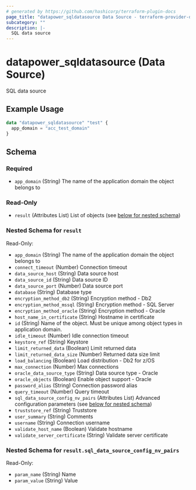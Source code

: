 ```yaml
---
# generated by https://github.com/hashicorp/terraform-plugin-docs
page_title: "datapower_sqldatasource Data Source - terraform-provider-datapower"
subcategory: ""
description: |-
  SQL data source
---
```


# datapower_sqldatasource (Data Source)

SQL data source

## Example Usage

```terraform
data "datapower_sqldatasource" "test" {
  app_domain = "acc_test_domain"
}
```

<!-- schema generated by tfplugindocs -->
## Schema

### Required

- `app_domain` (String) The name of the application domain the object belongs to

### Read-Only

- `result` (Attributes List) List of objects (see [below for nested schema](#nestedatt--result))

<a id="nestedatt--result"></a>
### Nested Schema for `result`

Read-Only:

- `app_domain` (String) The name of the application domain the object belongs to
- `connect_timeout` (Number) Connection timeout
- `data_source_host` (String) Data source host
- `data_source_id` (String) Data source ID
- `data_source_port` (Number) Data source port
- `database` (String) Database type
- `encryption_method_db2` (String) Encryption method - Db2
- `encryption_method_mssql` (String) Encryption method - SQL Server
- `encryption_method_oracle` (String) Encryption method - Oracle
- `host_name_in_certificate` (String) Hostname in certificate
- `id` (String) Name of the object. Must be unique among object types in application domain.
- `idle_timeout` (Number) Idle connection timeout
- `keystore_ref` (String) Keystore
- `limit_returned_data` (Boolean) Limit returned data
- `limit_returned_data_size` (Number) Returned data size limit
- `load_balancing` (Boolean) Load distribution - Db2 for z/OS
- `max_connection` (Number) Max connections
- `oracle_data_source_type` (String) Data source type - Oracle
- `oracle_objects` (Boolean) Enable object support - Oracle
- `password_alias` (String) Connection password alias
- `query_timeout` (Number) Query timeout
- `sql_data_source_config_nv_pairs` (Attributes List) Advanced configuration parameters (see [below for nested schema](#nestedatt--result--sql_data_source_config_nv_pairs))
- `truststore_ref` (String) Truststore
- `user_summary` (String) Comments
- `username` (String) Connection username
- `validate_host_name` (Boolean) Validate hostname
- `validate_server_certificate` (String) Validate server certificate

<a id="nestedatt--result--sql_data_source_config_nv_pairs"></a>
### Nested Schema for `result.sql_data_source_config_nv_pairs`

Read-Only:

- `param_name` (String) Name
- `param_value` (String) Value
